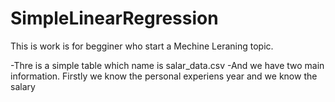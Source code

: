 # SimpleLinearRegression

This is work is for begginer who start a Mechine Leraning topic.

-Thre is a simple table which name is salar_data.csv
-And we have two main information. Firstly we know the personal experiens year and we know the salary
